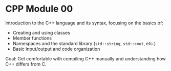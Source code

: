 # CPP Module 00

Introduction to the C++ language and its syntax, focusing on the basics of:
- Creating and using classes
- Member functions
- Namespaces and the standard library (`std::string`, `std::cout`, etc.)
- Basic input/output and code organization

Goal: Get comfortable with compiling C++ manually and understanding how C++ differs from C.
